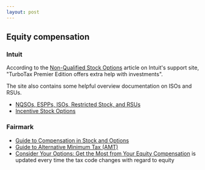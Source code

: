 ```yaml
---
layout: post
---
```


## Equity compensation

### Intuit

According to the [Non-Qualified Stock Options](http://turbotax.intuit.com/tax-tools/tax-tips/Investments-and-Taxes/Non-Qualified-Stock-Options/INF12046.html) article on Intuit's support site, "TurboTax Premier Edition offers extra help with investments".

The site also contains some helpful overview documentation on ISOs and RSUs.

* [NQSOs, ESPPs, ISOs, Restricted Stock, and RSUs](http://turbotax.intuit.com/support/iq/Investment-Income/NQSOs--ESPPs--ISOs--Restricted-Stock--and-RSUs/GEN12204.html)
* [Incentive Stock Options](http://turbotax.intuit.com/tax-tools/tax-tips/Investments-and-Taxes/Incentive-Stock-Options/INF12049.html)

### Fairmark

* [Guide to Compensation in Stock and Options](http://fairmark.com/execcomp/index.htm)
* [Guide to Alternative Minimum Tax (AMT)](http://fairmark.com/amt/index.htm)
* [Consider Your Options: Get the Most from Your Equity Compensation](http://www.amazon.com/gp/product/0979224896/ref=ox_sc_act_title_1?ie=UTF8&m=ATVPDKIKX0DER) is updated every time the tax code changes with regard to equity